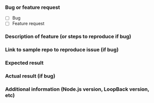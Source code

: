 <!--
- Please ask questions at https://groups.google.com/forum/#!forum/loopbackjs or
  https://gitter.im/strongloop/loopback

- Immediate support is available through our subscription plans, see
  https://strongloop.com/api-connect-faqs/
-->

### Bug or feature request

<!--
Mark your choice with an "x" (eg. [x], NOT [*]).
-->

- [ ] Bug
- [ ] Feature request

### Description of feature (or steps to reproduce if bug)



### Link to sample repo to reproduce issue (if bug)



### Expected result



### Actual result (if bug)



### Additional information (Node.js version, LoopBack version, etc)


